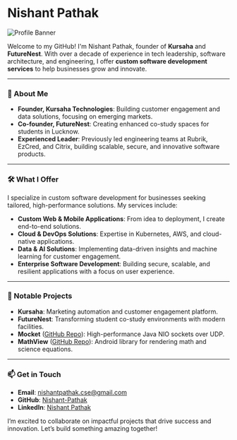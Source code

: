 # Nishant Pathak
![Profile Banner](https://github.com/user-attachments/assets/541e03cd-fad8-4a9c-a594-c3076b173c12)

Welcome to my GitHub! I'm Nishant Pathak, founder of **Kursaha** and **FutureNest**. With over a decade of experience in tech leadership, software architecture, and engineering, I offer **custom software development services** to help businesses grow and innovate.

---

### 🚀 About Me

- **Founder, Kursaha Technologies**: Building customer engagement and data solutions, focusing on emerging markets.
- **Co-founder, FutureNest**: Creating enhanced co-study spaces for students in Lucknow.
- **Experienced Leader**: Previously led engineering teams at Rubrik, EzCred, and Citrix, building scalable, secure, and innovative software products.

---

### 🛠 What I Offer

I specialize in custom software development for businesses seeking tailored, high-performance solutions. My services include:

- **Custom Web & Mobile Applications**: From idea to deployment, I create end-to-end solutions.
- **Cloud & DevOps Solutions**: Expertise in Kubernetes, AWS, and cloud-native applications.
- **Data & AI Solutions**: Implementing data-driven insights and machine learning for customer engagement.
- **Enterprise Software Development**: Building secure, scalable, and resilient applications with a focus on user experience.

---

### 🌟 Notable Projects

- **Kursaha**: Marketing automation and customer engagement platform.
- **FutureNest**: Transforming student co-study environments with modern facilities.
- **Mocket** ([GitHub Repo](https://github.com/Nishant-Pathak/mocket)): High-performance Java NIO sockets over UDP.
- **MathView** ([GitHub Repo](https://github.com/Nishant-Pathak/MathView)): Android library for rendering math and science equations.

---

### 📫 Get in Touch

- **Email**: [nishantpathak.cse@gmail.com](mailto:nishantpathak.cse@gmail.com)
- **GitHub**: [Nishant-Pathak](https://github.com/Nishant-Pathak)
- **LinkedIn**: [Nishant Pathak](https://www.linkedin.com/in/pathaknishant/)

I’m excited to collaborate on impactful projects that drive success and innovation. Let’s build something amazing together!
